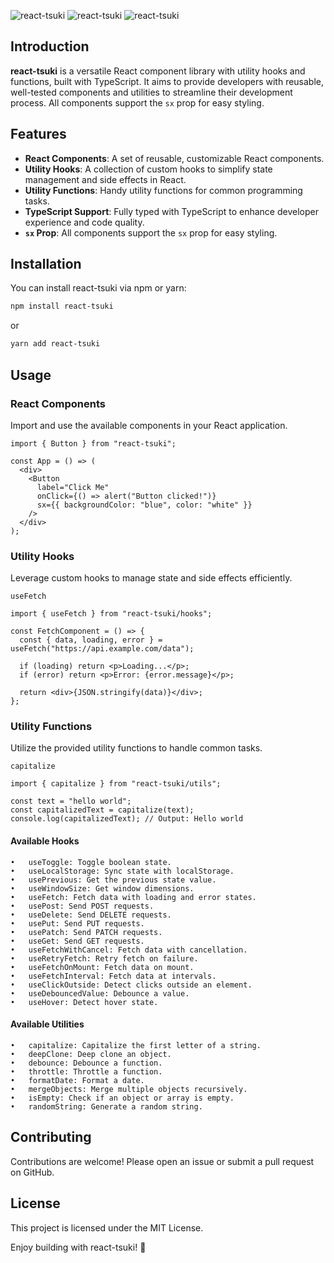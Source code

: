 ![react-tsuki](https://img.shields.io/badge/React-Component%20Library-blue)
![react-tsuki](https://img.shields.io/badge/TypeScript-Ready-brightgreen)
![react-tsuki](https://img.shields.io/badge/License-MIT-yellow)

## Introduction

**react-tsuki** is a versatile React component library with utility hooks and functions, built with TypeScript. It aims to provide developers with reusable, well-tested components and utilities to streamline their development process. All components support the `sx` prop for easy styling.

## Features

- **React Components**: A set of reusable, customizable React components.
- **Utility Hooks**: A collection of custom hooks to simplify state management and side effects in React.
- **Utility Functions**: Handy utility functions for common programming tasks.
- **TypeScript Support**: Fully typed with TypeScript to enhance developer experience and code quality.
- **`sx` Prop**: All components support the `sx` prop for easy styling.

## Installation

You can install react-tsuki via npm or yarn:

```bash
npm install react-tsuki
```

or

```bash
yarn add react-tsuki
```

## Usage

### React Components

Import and use the available components in your React application.

```tsx
import { Button } from "react-tsuki";

const App = () => (
  <div>
    <Button
      label="Click Me"
      onClick={() => alert("Button clicked!")}
      sx={{ backgroundColor: "blue", color: "white" }}
    />
  </div>
);
```

### Utility Hooks

Leverage custom hooks to manage state and side effects efficiently.

`useFetch`

```tsx
import { useFetch } from "react-tsuki/hooks";

const FetchComponent = () => {
  const { data, loading, error } = useFetch("https://api.example.com/data");

  if (loading) return <p>Loading...</p>;
  if (error) return <p>Error: {error.message}</p>;

  return <div>{JSON.stringify(data)}</div>;
};
```

### Utility Functions

Utilize the provided utility functions to handle common tasks.

`capitalize`

```tsx
import { capitalize } from "react-tsuki/utils";

const text = "hello world";
const capitalizedText = capitalize(text);
console.log(capitalizedText); // Output: Hello world
```

#### Available Hooks

    •	useToggle: Toggle boolean state.
    •	useLocalStorage: Sync state with localStorage.
    •	usePrevious: Get the previous state value.
    •	useWindowSize: Get window dimensions.
    •	useFetch: Fetch data with loading and error states.
    •	usePost: Send POST requests.
    •	useDelete: Send DELETE requests.
    •	usePut: Send PUT requests.
    •	usePatch: Send PATCH requests.
    •	useGet: Send GET requests.
    •	useFetchWithCancel: Fetch data with cancellation.
    •	useRetryFetch: Retry fetch on failure.
    •	useFetchOnMount: Fetch data on mount.
    •	useFetchInterval: Fetch data at intervals.
    •	useClickOutside: Detect clicks outside an element.
    •	useDebouncedValue: Debounce a value.
    •	useHover: Detect hover state.

#### Available Utilities

    •	capitalize: Capitalize the first letter of a string.
    •	deepClone: Deep clone an object.
    •	debounce: Debounce a function.
    •	throttle: Throttle a function.
    •	formatDate: Format a date.
    •	mergeObjects: Merge multiple objects recursively.
    •	isEmpty: Check if an object or array is empty.
    •	randomString: Generate a random string.

## Contributing

Contributions are welcome! Please open an issue or submit a pull request on GitHub.

## License

This project is licensed under the MIT License.

Enjoy building with react-tsuki! 🎉
